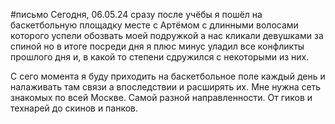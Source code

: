 #письмо 
Сегодня, 06.05.24 сразу после учёбы я пошёл на баскетбольную площадку месте с Артёмом с длинными волосами которого успели обозвать моей подружкой а нас кликали девушками за спиной но в итоге посреди дня я плюс минус уладил все конфликты прошлого дня и, в какой то степени сдружился с некоторыми из них.

С сего момента  я буду приходить на баскетбольное поле каждый день и налаживать там связи а впоследствии и расширять их. Мне нужна сеть знакомых по всей Москве. Самой разной направленности. От гиков и технарей до скинов и панков.